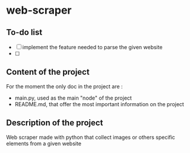 # web-scraper
## To-do list
- [ ] implement the feature needed to parse the given website
- [ ] 
## Content of the project
For the moment the only doc in the project are : 
- main.py, used as the main "node" of the project
- README.md, that offer the most important information on the project

## Description of the project
Web scraper made with python that collect images or others specific elements from a given website
